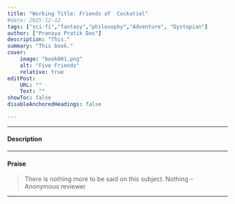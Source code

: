 ```yaml
---
title: "Working Title: Friends of  Cockatiel" 
#date: 2025-12-12
tags: ["sci-fi","fantasy","philosophy","Adventure", "Dystopian"]
author: ["Pranaya Pratik Das"]
description: "This."
summary: "This book."
cover:
    image: "book001.png"
    alt: "Five Friends"
    relative: true
editPost:
    URL: ""
    Text: ""
showToc: false
disableAnchoredHeadings: false

---
```


---

#### Description

 [^1]: 

---

#### Praise

> There is nothing more to be said on this subject. Nothing – Anonymous reviewer

---
